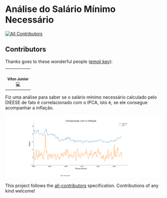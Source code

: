 # Análise do Salário Mínimo Necessário

<!-- ALL-CONTRIBUTORS-BADGE:START - Do not remove or modify this section -->
[![All Contributors](https://img.shields.io/badge/all_contributors-1-orange.svg?style=flat-square)](#contributors-)

<!-- DOCS-IGNORE:start -->
## Contributors

Thanks goes to these wonderful people ([emoji key](https://allcontributors.org/docs/en/emoji-key)):

<!-- ALL-CONTRIBUTORS-LIST:START - Do not remove or modify this section -->
<!-- prettier-ignore-start -->
<!-- markdownlint-disable -->
<table>
  <tr>
    <td align="center"><a href="https://github.com/vitia-fritelle"><img src="https://avatars.githubusercontent.com/u/71563179" width="100px;" alt=""/><br /><sub><b>Vitor Junior</b></sub></a><br /><a href="https://github.com/organizar-bot/commits?author=vitia-fritelle" title="Code">💻</a></td>
  </tr>
</table>

<!-- markdownlint-restore -->
<!-- prettier-ignore-end -->

Fiz uma análise para saber se o salário mínimo necessário calculado pelo 
DIEESE de fato é correlacionado com o IPCA, isto é, se ele consegue 
acompanhar a inflação. 

![grafico_indicador](./assets/img/indicador.png)

<!-- ALL-CONTRIBUTORS-LIST:END -->

This project follows the [all-contributors](https://github.com/all-contributors/all-contributors) specification. Contributions of any kind welcome!

<!-- DOCS-IGNORE:end -->
